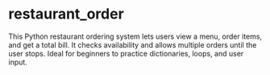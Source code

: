 # restaurant_order
This Python restaurant ordering system lets users view a menu, order items, and get a total bill. It checks availability and allows multiple orders until the user stops. Ideal for beginners to practice dictionaries, loops, and user input.
